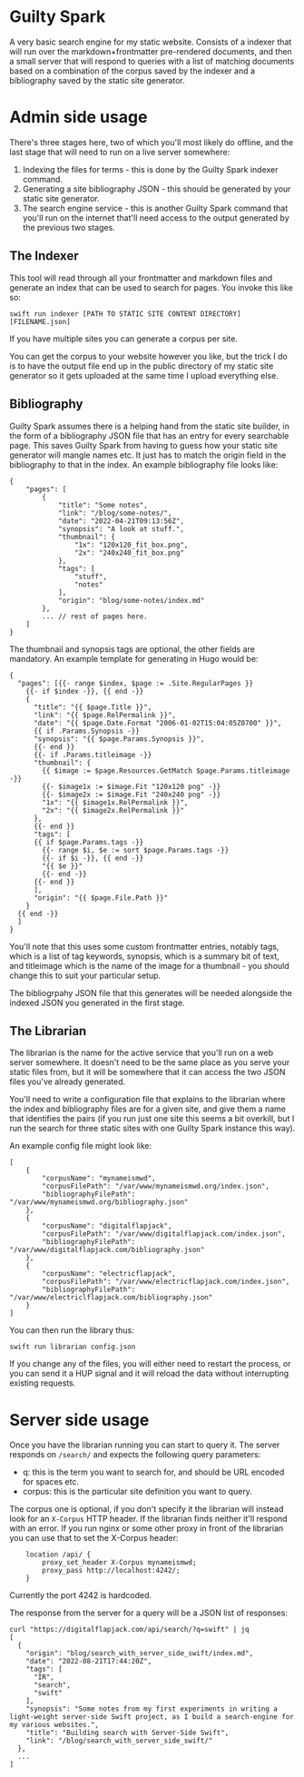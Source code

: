 # Guilty Spark

A very basic search engine for my static website. Consists of a indexer that will run over the markdown+frontmatter pre-rendered documents, and then a small server that will respond to queries with a list of matching documents based on a combination of the corpus saved by the indexer and a bibliography saved by the static site generator.

# Admin side usage

There's three stages here, two of which you'll most likely do offline, and the last stage that will need to run on a live server somewhere:

1. Indexing the files for terms - this is done by the Guilty Spark indexer command.
2. Generating a site bibliography JSON - this should be generated by your static site generator.
3. The search engine service - this is another Guilty Spark command that you'll run on the internet that'll need access to the output generated by the previous two stages.

## The Indexer

This tool will read through all your frontmatter and markdown files and generate an index that can be used to search for pages. You invoke this like so:

```
swift run indexer [PATH TO STATIC SITE CONTENT DIRECTORY] [FILENAME.json]
```

If you have multiple sites you can generate a corpus per site.

You can get the corpus to your website however you like, but the trick I do is to have the output file end up in the public directory of my static site generator so it gets uploaded at the same time I upload everything else.


## Bibliography

Guilty Spark assumes there is a helping hand from the static site builder, in the form of a bibliography JSON file that has an entry for every searchable page. This saves Guilty Spark from having to guess how your static site generator will mangle names etc. It just has to match the origin field in the bibliography to that in the index. An example bibliography file looks like:

```
{
	"pages": [
		{
  			"title": "Some notes",
  			"link": "/blog/some-notes/",
  			"date": "2022-04-21T09:13:56Z",
  			"synopsis": "A look at stuff.",
  			"thumbnail": {
				"1x": "120x120_fit_box.png",
				"2x": "240x240_fit_box.png"
  			},
  			"tags": [
				"stuff",
				"notes"
  			],
  			"origin": "blog/some-notes/index.md"
		},
		... // rest of pages here.
	]
}
```

The thumbnail and synopsis tags are optional, the other fields are mandatory. An example template for generating in Hugo would be:

```
{
  "pages": [{{- range $index, $page := .Site.RegularPages }}
	{{- if $index -}}, {{ end -}}
	{
	  "title": "{{ $page.Title }}",
	  "link": "{{ $page.RelPermalink }}",
	  "date": "{{ $page.Date.Format "2006-01-02T15:04:05Z0700" }}",
	  {{ if .Params.Synopsis -}}
	  "synopsis": "{{ $page.Params.Synopsis }}",
	  {{- end }}
	  {{- if .Params.titleimage -}}
	  "thumbnail": {
		{{ $image := $page.Resources.GetMatch $page.Params.titleimage -}}
		{{- $image1x := $image.Fit "120x120 png" -}}
		{{- $image2x := $image.Fit "240x240 png" -}}
		"1x": "{{ $image1x.RelPermalink }}",
		"2x": "{{ $image2x.RelPermalink }}"
	  },
	  {{- end }}
	  "tags": [
	  {{ if $page.Params.tags -}}
		{{- range $i, $e := sort $page.Params.tags -}}
		{{- if $i -}}, {{ end -}}
		"{{ $e }}"
		{{- end -}}
	  {{- end }}
	  ],
	  "origin": "{{ $page.File.Path }}"
	}
  {{ end -}}
  ]
}
```

You'll note that this uses some custom frontmatter entries, notably tags, which is a list of tag keywords, synopsis, which is a summary bit of text, and titleimage which is the name of the image for a thumbnail - you should change this to suit your particular setup.

The bibliogrpahy JSON file that this generates will be needed alongside the indexed JSON you generated in the first stage.

## The Librarian

The librarian is the name for the active service that you'll run on a web server somewhere. It doesn't need to be the same place as you serve your static files from, but it will be somewhere that it can access the two JSON files you've already generated.

You'll need to write a configuration file that explains to the librarian where the index and bibliography files are for a given site, and give them a name that identifies the pairs (if you run just one site this seems a bit overkill, but I run the search for three static sites with one Guilty Spark instance this way).

An example config file might look like:

```
[
	{
		"corpusName": "mynameismwd",
		"corpusFilePath": "/var/www/mynameismwd.org/index.json",
		"bibliographyFilePath": "/var/www/mynameismwd.org/bibliography.json"
	},
	{
		"corpusName": "digitalflapjack",
		"corpusFilePath": "/var/www/digitalflapjack.com/index.json",
		"bibliographyFilePath": "/var/www/digitalflapjack.com/bibliography.json"
	},
	{
		"corpusName": "electricflapjack",
		"corpusFilePath": "/var/www/electricflapjack.com/index.json",
		"bibliographyFilePath": "/var/www/electriclflapjack.com/bibliography.json"
	}
]
```

You can then run the library thus:

```
swift run librarian config.json
```

If you change any of the files, you will either need to restart the process, or you can send it a HUP signal and it will reload the data without interrupting existing requests.


# Server side usage

Once you have the librarian running you can start to query it. The server responds on `/search/` and expects the following query parameters:

* q: this is the term you want to search for, and should be URL encoded for spaces etc.
* corpus: this is the particular site definition you want to query.

The corpus one is optional, if you don't specify it the librarian will instead look for an `X-Corpus` HTTP header. If the librarian finds neither it'll respond with an error. If you run nginx or some other proxy in front of the librarian you can use that to set the X-Corpus header:

```
	location /api/ {
		proxy_set_header X-Corpus mynameismwd;
		proxy_pass http://localhost:4242/;
	}
```

Currently the port 4242 is hardcoded.

The response from the server for a query will be a JSON list of responses:

```
curl "https://digitalflapjack.com/api/search/?q=swift" | jq
[
  {
	"origin": "blog/search_with_server_side_swift/index.md",
	"date": "2022-08-21T17:44:20Z",
	"tags": [
	  "IR",
	  "search",
	  "swift"
	],
	"synopsis": "Some notes from my first experiments in writing a light-weight server-side Swift project, as I build a search-engine for my various websites.",
	"title": "Building search with Server-Side Swift",
	"link": "/blog/search_with_server_side_swift/"
  },
  ...
]
```
